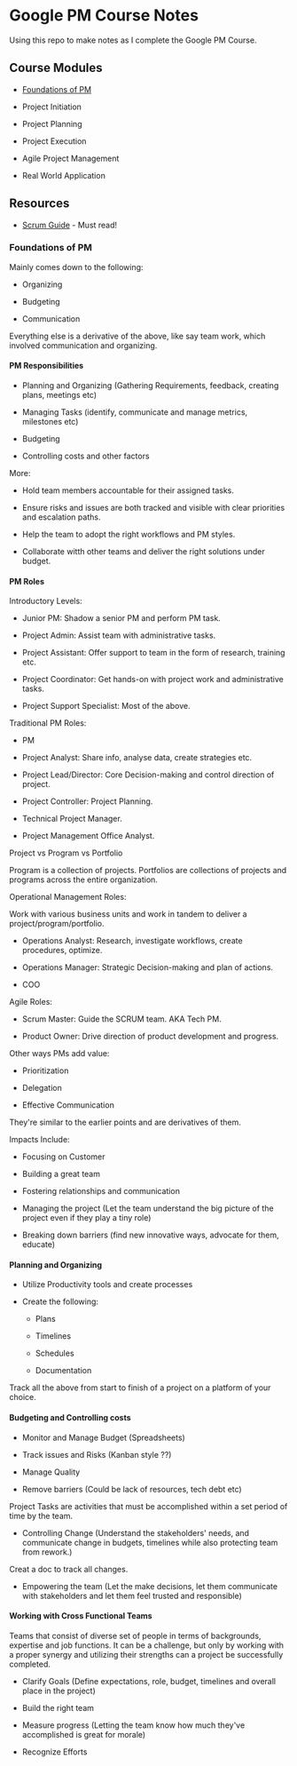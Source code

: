 # Google PM Course Notes

Using this repo to make notes as I complete the Google PM Course.

## Course Modules

- [Foundations of PM](#Foundations-of-PM)

- Project Initiation

- Project Planning

- Project Execution

- Agile Project Management

- Real World Application

## Resources

- [Scrum Guide](https://scrumguides.org/scrum-guide.html) - Must read!

### Foundations of PM

Mainly comes down to the following:

- Organizing

- Budgeting

- Communication

Everything else is a derivative of the above, like say team work, which involved communication and organizing.

#### PM Responsibilities

- Planning and Organizing (Gathering Requirements, feedback, creating plans, meetings etc)

- Managing Tasks (identify, communicate and manage metrics, milestones etc)

- Budgeting

- Controlling costs and other factors

More:

- Hold team members accountable for their assigned tasks.

- Ensure risks and issues are both tracked and visible with clear priorities and escalation paths.

- Help the team to adopt the right workflows and PM styles.

- Collaborate witth other teams and deliver the right solutions under budget.

#### PM Roles

Introductory Levels:

- Junior PM: Shadow a senior PM and perform PM task.

- Project Admin: Assist team with administrative tasks.

- Project Assistant: Offer support to team in the form of research, training etc.

- Project Coordinator: Get hands-on with project work and administrative tasks.

- Project Support Specialist: Most of the above.

Traditional PM Roles:

- PM

- Project Analyst: Share info, analyse data, create strategies etc.

- Project Lead/Director: Core Decision-making and control direction of project.

- Project Controller: Project Planning.

- Technical Project Manager.

- Project Management Office Analyst.

Project vs Program vs Portfolio

Program is a collection of projects. Portfolios are collections of projects and programs across the entire organization.

Operational Management Roles:

Work with various business units and work in tandem to deliver a project/program/portfolio.

- Operations Analyst: Research, investigate workflows, create procedures, optimize.

- Operations Manager: Strategic Decision-making and plan of actions.

- COO

Agile Roles:

- Scrum Master: Guide the SCRUM team. AKA Tech PM.

- Product Owner: Drive direction of product development and progress.

Other ways PMs add value:

- Prioritization

- Delegation

- Effective Communication

They're similar to the earlier points and are derivatives of them.

Impacts Include:

- Focusing on Customer

- Building a great team

- Fostering relationships and communication

- Managing the project (Let the team understand the big picture of the project even if they play a tiny role)

- Breaking down barriers (find new innovative ways, advocate for them, educate)

#### Planning and Organizing

- Utilize Productivity tools and create processes

- Create the following:

	- Plans

	- Timelines

	- Schedules

	- Documentation

Track all the above from start to finish of a project on a platform of your choice.

#### Budgeting and Controlling costs

- Monitor and Manage Budget (Spreadsheets)

- Track issues and Risks (Kanban style ??)

- Manage Quality

- Remove barriers (Could be lack of resources, tech debt etc)

Project Tasks are activities that must be accomplished within a set period of time by the team.

- Controlling Change (Understand the stakeholders' needs, and communicate change in budgets, timelines while also protecting team from rework.)

Creat a doc to track all changes.

- Empowering the team (Let the make decisions, let them communicate with stakeholders and let them feel trusted and responsible)

#### Working with Cross Functional Teams

Teams that consist of diverse set of people in terms of backgrounds, expertise and job functions. It can be a challenge, but only by working with a proper synergy and utilizing their strengths can a project be successfully completed.

- Clarify Goals (Define expectations, role, budget, timelines and overall place in the project)

- Build the right team

- Measure progress (Letting the team know how much they've accomplished is great for morale)

- Recognize Efforts

